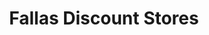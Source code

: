 ---
title: "Fallas Discount Stores"
url: /el-centro/fallas-discount-stores/
shop: Gebrauchtwaren
---